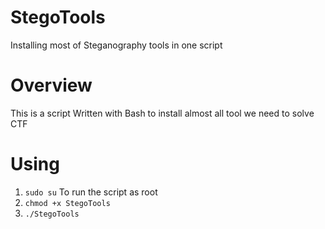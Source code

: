 # StegoTools 
Installing most of Steganography tools in one script
# Overview
This is a script Written with Bash to install almost all tool we need to solve CTF
# Using 
1. `sudo su` To run the script as root
1. `chmod +x StegoTools`
2. `./StegoTools`
